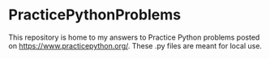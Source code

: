 # PracticePythonProblems
This repository is home to my answers to Practice Python problems posted on https://www.practicepython.org/.
These .py files are meant for local use.
